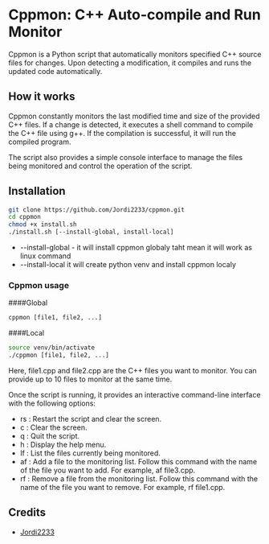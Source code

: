 # Cppmon: C++ Auto-compile and Run Monitor

Cppmon is a Python script that automatically monitors specified C++ source files for changes. Upon detecting a modification, it compiles and runs the updated code automatically. 

## How it works

Cppmon constantly monitors the last modified time and size of the provided C++ files. If a change is detected, it executes a shell command to compile the C++ file using g++. If the compilation is successful, it will run the compiled program.

The script also provides a simple console interface to manage the files being monitored and control the operation of the script.

## Installation

``` bash
git clone https://github.com/Jordi2233/cppmon.git
cd cppmon
chmod +x install.sh
./install.sh [--install-global, install-local]
```
* --install-global - it will install cppmon globaly taht mean it will work as linux command
* --install-local it will create python venv and install cppmon localy

### Cppmon usage

####Global

``` bash
cppmon [file1, file2, ...]
```

####Local
``` bash
source venv/bin/activate
./cppmon [file1, file2, ...]
```

Here, file1.cpp and file2.cpp are the C++ files you want to monitor. You can provide up to 10 files to monitor at the same time.

Once the script is running, it provides an interactive command-line interface with the following options:

* rs : Restart the script and clear the screen.
* c : Clear the screen.
* q : Quit the script.
* h : Display the help menu.
* lf : List the files currently being monitored.
* af : Add a file to the monitoring list. Follow this command with the name of the file you want to add. For example, af file3.cpp.
* rf : Remove a file from the monitoring list. Follow this command with the name of the file you want to remove. For example, rf file1.cpp.

## Credits
- [Jordi2233](https://github.com/Jordi2233)
